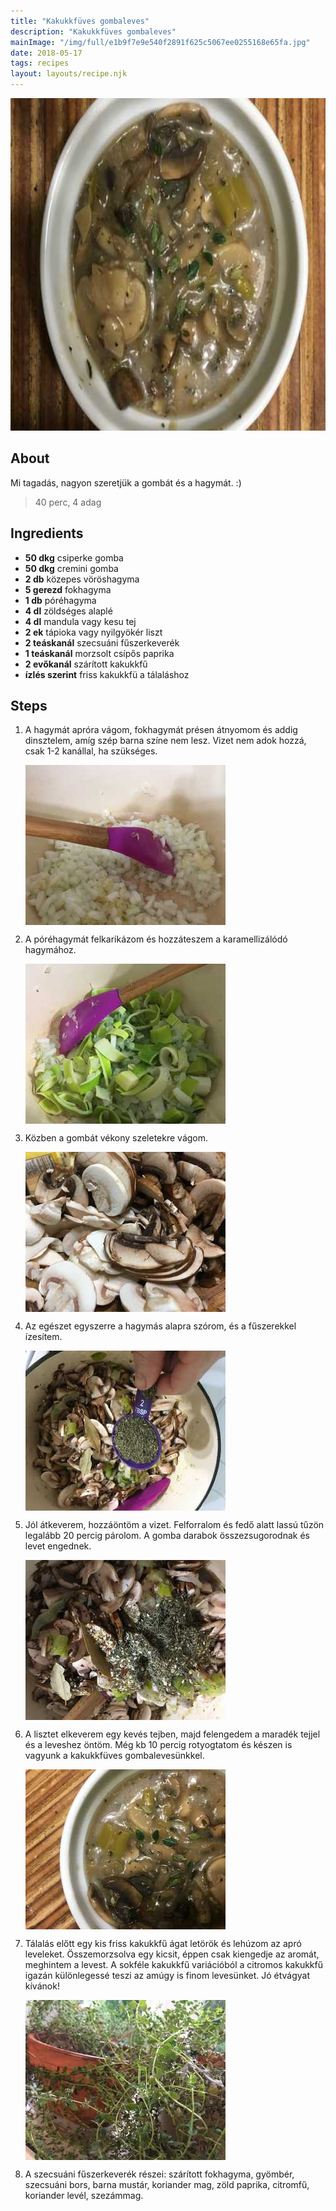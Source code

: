 ```yaml
---
title: "Kakukkfüves gombaleves"
description: "Kakukkfüves gombaleves"
mainImage: "/img/full/e1b9f7e9e540f2891f625c5067ee0255168e65fa.jpg"
date: 2018-05-17
tags: recipes
layout: layouts/recipe.njk
---
```

                            
<p align="center"><a href="https://cookpad.com/hu/receptek/4942969-kakukkfuves-gombaleves" rel="Recipe source page"><img width="751" height="532" src="/img/full/e1b9f7e9e540f2891f625c5067ee0255168e65fa.jpg"/></a></p>

## About
<p class="mb-sm">Mi tagadás, nagyon szeretjük a gombát és a hagymát. :)</p>

> 40 perc, 4 adag 

## Ingredients
* **50 dkg** csiperke gomba
* **50 dkg** cremini gomba
* **2 db** közepes vöröshagyma
* **5 gerezd** fokhagyma
* **1 db** póréhagyma
* **4 dl** zöldséges alaplé
* **4 dl** mandula vagy kesu tej
* **2 ek** tápioka vagy nyilgyökér liszt
* **2 teáskanál** szecsuáni fűszerkeverék
* **1 teáskanál** morzsolt csípős paprika
* **2 evőkanál** szárított kakukkfű
* **ízlés szerint** friss kakukkfü a tálaláshoz

## Steps

1. A hagymát apróra vágom, fokhagymát présen átnyomom és addig dinsztelem, amíg szép barna színe nem lesz. Vizet nem adok hozzá, csak 1-2 kanállal, ha szükséges.
 
    <p><img width="320" height="256" align="left" src="/img/full/37ee8c0db05060ffc58a7724052baf63934fc76c.jpg"/></p><div style="clear: both"/>

2. A póréhagymát felkarikázom és hozzáteszem a karamellizálódó hagymához.
 
    <p><img width="320" height="256" align="left" src="/img/full/43cb39ecba5f9544631f18b6bda22535814525e4.jpg"/></p><div style="clear: both"/>

3. Közben a gombát vékony szeletekre vágom.
 
    <p><img width="320" height="256" align="left" src="/img/full/aabee52639f6159cdd7389675672003f1f70ab93.jpg"/></p><div style="clear: both"/>

4. Az egészet egyszerre a hagymás alapra szórom, és a fűszerekkel ízesítem.
 
    <p><img width="320" height="256" align="left" src="/img/full/6fd766aa5fc55b68fe71f7b9f0b01ab525e24b2d.jpg"/></p><div style="clear: both"/>

5. Jól átkeverem, hozzáöntöm a vizet. Felforralom és fedő alatt lassú tűzön legalább 20 percig párolom. A gomba darabok összezsugorodnak és levet engednek.
 
    <p><img width="320" height="256" align="left" src="/img/full/fb5c6b8b64661f5733fd8f30f61911aabb56b29c.jpg"/></p><div style="clear: both"/>

6. A lisztet elkeverem egy kevés tejben, majd felengedem a maradék tejjel és a leveshez öntöm. Még kb 10 percig rotyogtatom és készen is vagyunk a kakukkfüves gombalevesünkkel.
 
    <p><img width="320" height="256" align="left" src="/img/full/416e12261d054b72ad1776178e43206319ec1e45.jpg"/></p><div style="clear: both"/>

7. Tálalás előtt egy kis friss kakukkfű ágat letörök és lehúzom az apró leveleket. Összemorzsolva egy kicsit, éppen csak kiengedje az aromát, meghintem a levest. A sokféle kakukkfű variációból a citromos kakukkfű igazán különlegessé teszi az amúgy is finom levesünket. Jó étvágyat kívánok!
 
    <p><img width="320" height="256" align="left" src="/img/full/e20db83febc47656180579722194b02ce6ca5c6b.jpg"/></p><div style="clear: both"/>

8. A szecsuáni fűszerkeverék részei: szárított fokhagyma, gyömbér, szecsuáni bors, barna mustár, koriander mag, zöld paprika, citromfű, koriander levél, szezámmag.
 
    <div style="clear: both"/>

